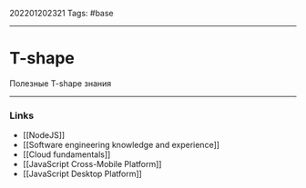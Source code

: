 202201202321
Tags: #base 

--- 
# T-shape
Полезные T-shape знания

--- 
### Links
- [[NodeJS]]
- [[Software engineering knowledge and experience]]
- [[Cloud fundamentals]]
- [[JavaScript Cross-Mobile Platform]]
- [[JavaScript Desktop Platform]]